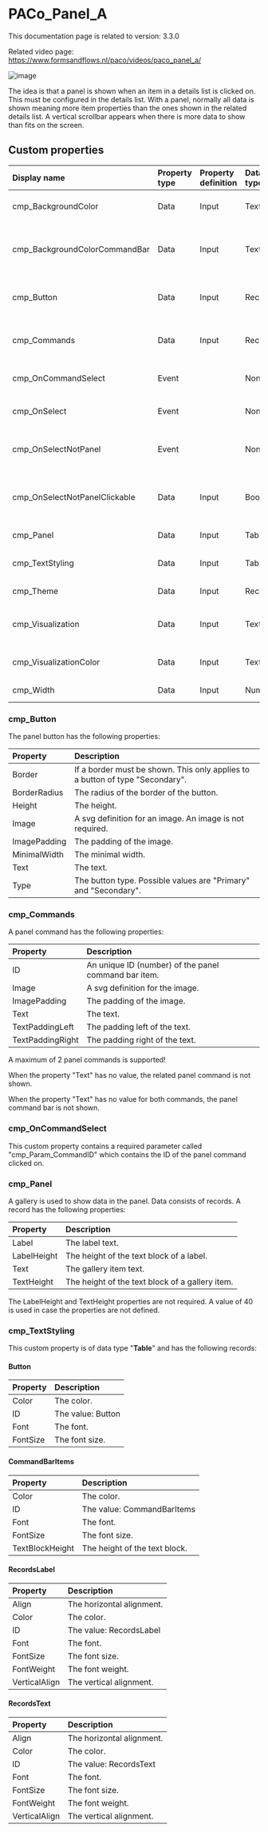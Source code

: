 # PACo_Panel_A

This documentation page is related to version: 3.3.0

Related video page: https://www.formsandflows.nl/paco/videos/paco_panel_a/

![image](https://github.com/formsandflows/PACo/assets/35654198/ccde7a33-bbb7-429a-be97-37094da8ea76)

The idea is that a panel is shown when an item in a details list is clicked on. This must be configured in the details list. With a panel, normally all data is shown meaning more item properties than the ones shown in the related details list. A vertical scrollbar appears when there is more data to show than fits on the screen.

## Custom properties

| Display name | Property type | Property definition | Data type | Description | Memo
| :--- | :--- | :--- | :--- | :--- | :--- |
| cmp_BackgroundColor | Data | Input | Text | The color of the background. | |
| cmp_BackgroundColorCommandBar | Data | Input | Text | The color of the command bar background. | |
| cmp_Button | Data | Input | Record | The button at the bottom of the panel. | See the documention about cmp_Button below. |
| cmp_Commands | Data | Input | Record | The panel commands at the top of the panel. | See the documention about cmp_Commands below. |
| cmp_OnCommandSelect | Event | | None | When a command is clicked on. | See the documention on cmp_OnCommandSelect below. | |
| cmp_OnSelect | Event | | None | When the button is clicked on. | |
| cmp_OnSelectNotPanel | Event | | None | When the area next to the panel is clicked on. | |
| cmp_OnSelectNotPanelClickable | Data | Input | Boolean | If the area next to the panel is clickable or not.  | |
| cmp_Panel | Data | Input | Table | The data in the panel. | See the documention about cmp_Panel below. |
| cmp_TextStyling | Data | Input | Table | Text properties. | See the documention about cmp_TextStyling below. |
| cmp_Theme | Data | Input | Record | The theme. | See the documention on theming. |
| cmp_Visualization | Data | Input | Text | The visualization. | See the documention of PACo canvas component PACo_Visualization_A. |
| cmp_VisualizationColor | Data | Input | Text | The color of the visualization. | |
| cmp_Width | Data | Input | Number | The width of the panel. | |

### cmp_Button
The panel button has the following properties:

| Property | Description |
| :--- | :--- |
| Border | If a border must be shown. This only applies to a button of type "Secondary". |
| BorderRadius | The radius of the border of the button. |
| Height | The height. |
| Image | A svg definition for an image. An image is not required. |
| ImagePadding | The padding of the image. |
| MinimalWidth | The minimal width. |
| Text | The text. |
| Type | The button type. Possible values are "Primary" and "Secondary". |

### cmp_Commands
A panel command has the following properties:

| Property | Description |
| :--- | :--- |
| ID | An unique ID (number) of the panel command bar item. |
| Image | A svg definition for the image. |
| ImagePadding | The padding of the image. |
| Text | The text. |
| TextPaddingLeft | The padding left of the text. |
| TextPaddingRight | The padding right of the text. |

A maximum of 2 panel commands is supported!

When the property "Text" has no value, the related panel command is not shown.

When the property "Text" has no value for both commands, the panel command bar is not shown.

### cmp_OnCommandSelect
This custom property contains a required parameter called "cmp_Param_CommandID" which contains the ID of the panel command clicked on.

### cmp_Panel
A gallery is used to show data in the panel. Data consists of records. A record has the following properties:

| Property | Description |
| :--- | :--- |
| Label | The label text. |
| LabelHeight | The height of the text block of a label. |
| Text | The gallery item text. |
| TextHeight | The height of the text block of a gallery item. |

The LabelHeight and TextHeight properties are not required. A value of 40 is used in case the properties are not defined.

### cmp_TextStyling
This custom property is of data type "**Table**" and has the following records:

#### Button

| Property | Description |
| :--- | :--- |
| Color | The color. |
| ID | The value: Button |
| Font | The font. |
| FontSize | The font size. |

#### CommandBarItems

| Property | Description |
| :--- | :--- |
| Color | The color. |
| ID | The value: CommandBarItems |
| Font | The font. |
| FontSize | The font size. |
| TextBlockHeight | The height of the text block. |

#### RecordsLabel

| Property | Description |
| :--- | :--- |
| Align | The horizontal alignment. |
| Color | The color. |
| ID | The value: RecordsLabel |
| Font | The font. |
| FontSize | The font size. |
| FontWeight | The font weight. |
| VerticalAlign | The vertical alignment. |

#### RecordsText

| Property | Description |
| :--- | :--- |
| Align | The horizontal alignment. |
| Color | The color. |
| ID | The value: RecordsText |
| Font | The font. |
| FontSize | The font size. |
| FontWeight | The font weight. |
| VerticalAlign | The vertical alignment. |
